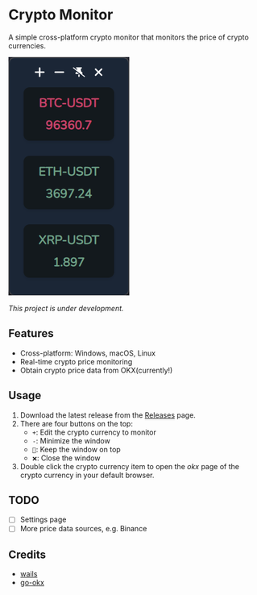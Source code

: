 # Crypto Monitor

A simple cross-platform crypto monitor that monitors the price of crypto currencies.

![Crypto Monitor](./imgs/crypto-monitor.png)

*This project is under development.*

## Features

- Cross-platform: Windows, macOS, Linux
- Real-time crypto price monitoring
- Obtain crypto price data from OKX(currently!)

## Usage

1. Download the latest release from the [Releases](https://github.com/shiquda/crypto-monitor/releases) page.
2. There are four buttons on the top:
    - `+`: Edit the crypto currency to monitor
    - `-`: Minimize the window
    - `📍`: Keep the window on top
    - `❌`: Close the window
3. Double click the crypto currency item to open the *okx* page of the crypto currency in your default browser.

## TODO

- [ ] Settings page
- [ ] More price data sources, e.g. Binance

## Credits

- [wails](https://wails.io/)
- [go-okx](https://github.com/iaping/go-okx)
